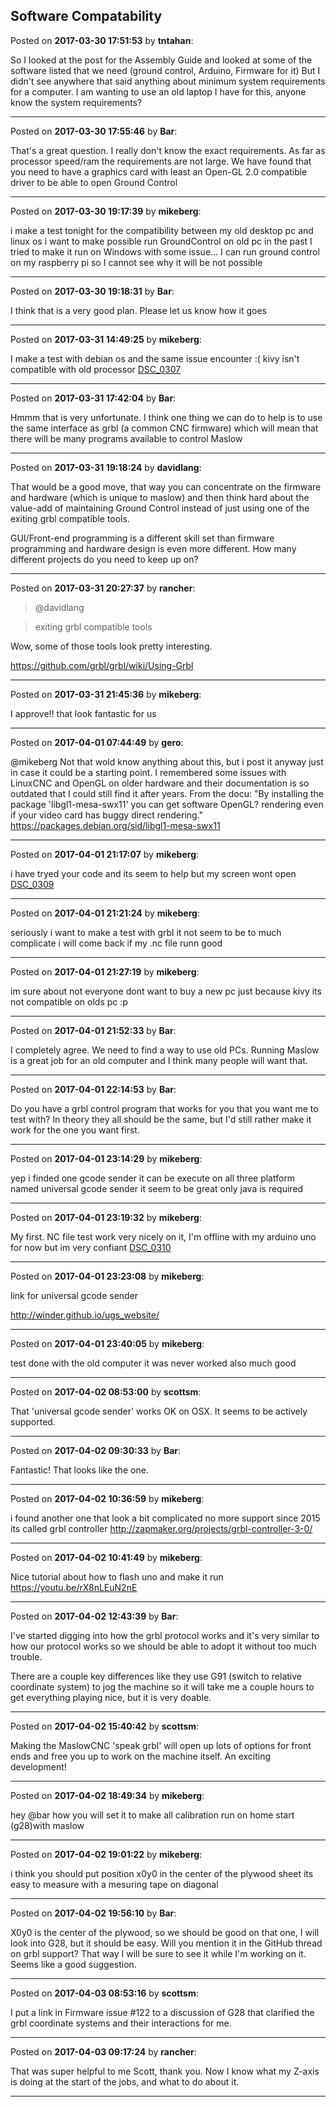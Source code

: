 ## Software Compatability
Posted on **2017-03-30 17:51:53** by **tntahan**:

So I looked at the post for the Assembly Guide and looked at some of the software listed that we need (ground control, Arduino, Firmware for it) But I didn't see anywhere that said anything about minimum system requirements for a computer. I am wanting to use an old laptop I have for this, anyone know the system requirements?

---

Posted on **2017-03-30 17:55:46** by **Bar**:

That's a great question. I really don't know the exact requirements. As far as processor speed/ram the requirements are not large. We have found that you need to have a graphics card with least an Open-GL 2.0 compatible driver to be able to open Ground Control

---

Posted on **2017-03-30 19:17:39** by **mikeberg**:

i make a test tonight for the compatibility between my old desktop pc and linux os i want to make possible run GroundControl on old pc in the past I tried to make it run on Windows with some issue... I can run ground control on my raspberry pi so I cannot see why it will be not possible

---

Posted on **2017-03-30 19:18:31** by **Bar**:

I think that is a very good plan. Please let us know how it goes

---

Posted on **2017-03-31 14:49:25** by **mikeberg**:

I make a test with debian os and the same issue encounter :( kivy isn't compatible with old processor  [DSC_0307](../../images/MN/XH/MNXH_dsc_0307.jpg.jpg)

---

Posted on **2017-03-31 17:42:04** by **Bar**:

Hmmm that is very unfortunate. I think one thing we can do to help is to use the same interface as grbl (a common CNC firmware) which will mean that there will be many programs available to control Maslow

---

Posted on **2017-03-31 19:18:24** by **davidlang**:

That would be a good move, that way you can concentrate on the firmware and hardware (which is unique to maslow) and then think hard about the value-add of maintaining Ground Control instead of just using one of the exiting grbl compatible tools.



GUI/Front-end programming is a different skill set than firmware programming and hardware design is even more different. How many different projects do you need to keep up on?

---

Posted on **2017-03-31 20:27:37** by **rancher**:

> @davidlang

> exiting grbl compatible tools



Wow, some of those tools look pretty interesting. 



https://github.com/grbl/grbl/wiki/Using-Grbl

---

Posted on **2017-03-31 21:45:36** by **mikeberg**:

I approve!! that look fantastic for us

---

Posted on **2017-04-01 07:44:49** by **gero**:

@mikeberg Not that wold know anything about this, but i post it anyway just in case it could be a starting point. I remembered some issues with LinuxCNC and OpenGL on older hardware and their documentation is so outdated that I could still find it after years. From the docu: "By installing the package 'libgl1-mesa-swx11' you can get software OpenGL? rendering even if your video card has buggy direct rendering." https://packages.debian.org/sid/libgl1-mesa-swx11

---

Posted on **2017-04-01 21:17:07** by **mikeberg**:

i have tryed your code and its seem to help but my screen wont open [DSC_0309](../../images/mJ/Gn/mJGn_dsc_0309.jpg.jpg)

---

Posted on **2017-04-01 21:21:24** by **mikeberg**:

seriously i want to make a test with grbl it not seem to be to much complicate i will come back if my .nc file runn good

---

Posted on **2017-04-01 21:27:19** by **mikeberg**:

im sure about  not everyone dont want to buy a new pc just because kivy its not compatible on olds pc :p

---

Posted on **2017-04-01 21:52:33** by **Bar**:

I completely agree. We need to find a way to use old PCs. Running Maslow is a great job for an old computer and I think many people will want that.

---

Posted on **2017-04-01 22:14:53** by **Bar**:

Do you have a grbl control program that works for you that you want me to test with? In theory they all should be the same, but I'd still rather make it work for the one you want first.

---

Posted on **2017-04-01 23:14:29** by **mikeberg**:

yep i finded one gcode sender it can be execute on all three platform named universal gcode sender it seem to be great only java is required

---

Posted on **2017-04-01 23:19:32** by **mikeberg**:

My first. NC file test work very nicely on it, I'm offline with my arduino uno for now but im very confiant  [DSC_0310](../../images/7B/ns/7Bns_dsc_0310.jpg.jpg)

---

Posted on **2017-04-01 23:23:08** by **mikeberg**:

link for universal gcode sender 

 http://winder.github.io/ugs_website/

---

Posted on **2017-04-01 23:40:05** by **mikeberg**:

test done with the old computer it was never  worked also much good

---

Posted on **2017-04-02 08:53:00** by **scottsm**:

That 'universal gcode sender' works OK on OSX. It seems to be actively supported.

---

Posted on **2017-04-02 09:30:33** by **Bar**:

Fantastic! That looks like the one.

---

Posted on **2017-04-02 10:36:59** by **mikeberg**:

i found another one  that look a bit complicated no more support since 2015 its called grbl controller  http://zapmaker.org/projects/grbl-controller-3-0/

---

Posted on **2017-04-02 10:41:49** by **mikeberg**:

Nice tutorial about how to flash uno and make it run https://youtu.be/rX8nLEuN2nE

---

Posted on **2017-04-02 12:43:39** by **Bar**:

I've started digging into how the grbl protocol works and it's very similar to how our protocol works so we should be able to adopt it without too much trouble.



There are a couple key differences like they use G91 (switch to relative coordinate system) to jog the machine so it will take me a couple hours to get everything playing nice, but it is very doable.

---

Posted on **2017-04-02 15:40:42** by **scottsm**:

Making the MaslowCNC 'speak grbl' will open up lots of options for front ends and free you up to work on the machine itself. An exciting development!

---

Posted on **2017-04-02 18:49:34** by **mikeberg**:

hey @bar how you will set it to make all calibration run on home start (g28)with maslow

---

Posted on **2017-04-02 19:01:22** by **mikeberg**:

i think you should put  position x0y0 in the center of the plywood sheet its easy to measure with a mesuring tape on diagonal

---

Posted on **2017-04-02 19:56:10** by **Bar**:

X0y0 is the center of the plywood, so we should be good on that one, I will look into G28, but it should be easy. Will you mention it in the GitHub thread on grbl support? That way I will be sure to see it while I'm working on it. Seems like a good suggestion.

---

Posted on **2017-04-03 08:53:16** by **scottsm**:

I put a link in Firmware issue #122 to a discussion of G28 that clarified the grbl coordinate systems and their interactions for me.

---

Posted on **2017-04-03 09:17:24** by **rancher**:

That was super helpful to me Scott, thank you.  Now I know what my Z-axis is doing at the start of the jobs, and what to do about it.

---

